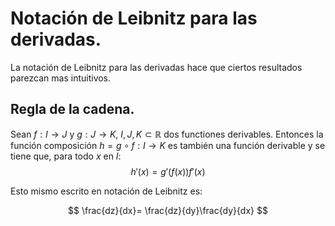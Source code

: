 # Notación de Leibnitz para las derivadas.

La notación de Leibnitz para las derivadas hace que ciertos resultados parezcan mas intuitivos.

## Regla de la cadena.

Sean $f:I\to J$ y $g:J\to K$, $I,J,K\subset\mathbb{R}$ dos functiones derivables. Entonces la función composición $h=g \circ f:I\to K$ es también una función derivable y se tiene que, para todo $x$ en $I$: 
$$
h'(x)=g'(f(x)) f'(x)
$$ 

Esto mismo escrito en notación de Leibnitz es:

$$
\frac{dz}{dx}= \frac{dz}{dy}\frac{dy}{dx}
$$